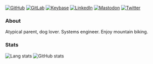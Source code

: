 [![GitHub](https://img.shields.io/github/followers/tonyskapunk?color=bd93f9&label=%20tonyskapunk&logo=github&style=plastic&labelColor=282a36)]()
[![GitLab](https://img.shields.io/badge/tonyskapunk-2-%23ffb86c?logo=gitlab&labelColor=282a36)](https://gitlab.com/tonyskapunk)
[![Keybase](https://img.shields.io/badge/tonyskapunk-11-%238be9fd?logo=keybase&labelColor=282a36)](https://keybase.io/tonyskapunk)
[![LinkedIn](https://img.shields.io/badge/tonyskapunk-303-%23ff5555?logo=linkedin&labelColor=282a36)](https://www.linkedin.com/in/tonyskapunk/)
[![Mastodon](https://img.shields.io/badge/tonyskapunk-5-%236272a4?logo=mastodon&labelColor=282a36)](https://mastodon.host/@tonyskapunk)
[![Twitter](https://img.shields.io/twitter/follow/tonyskapunk?color=%23ff79c6&label=%40tonyskapunk&logo=twitter&logoColor=%238be9fd&style=plastic&labelColor=282a36)](https://twitter.com/tonyskapunk)

### About

Atypical parent, dog lover. Systems engineer. Enjoy mountain biking.


### Stats

![Lang stats](https://github-readme-stats.vercel.app/api/top-langs/?username=tonyskapunk&layout=compact&theme=dracula&cache_seconds=1800&langs_count=10)
![GitHub stats](https://github-readme-stats.vercel.app/api?username=tonyskapunk&count_private=false&show_icons=true&theme=dracula&cache_seconds=1800)

